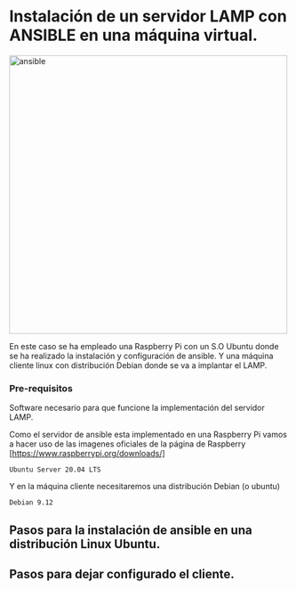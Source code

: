 # Instalación de un servidor LAMP con ANSIBLE en una máquina virtual.

<img src="https://miro.medium.com/max/1400/1*AEDJAyoOruXO7cckyvO_Gw.png" alt="ansible" width="500" align="center" />

En este caso se ha empleado una Raspberry Pi con un S.O Ubuntu donde se ha realizado la instalación y configuración de ansible.
Y una máquina cliente linux con distribución Debian donde se va a implantar el LAMP.

### Pre-requisitos

Software necesario para que funcione la implementación del servidor LAMP.

Como el servidor de ansible esta implementado en una Raspberry Pi vamos a hacer uso de las imagenes oficiales de la página de Raspberry [https://www.raspberrypi.org/downloads/]

```
Ubuntu Server 20.04 LTS 
```
Y en la máquina cliente necesitaremos una distribución Debian (o ubuntu)

```
Debian 9.12
```
## Pasos para la instalación de ansible en una distribución Linux Ubuntu.

## Pasos para dejar configurado el cliente.




  
